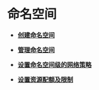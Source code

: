 # 命名空间<a name="cce_01_0030"></a>

-   **[创建命名空间](创建命名空间-140.md)**  

-   **[管理命名空间](管理命名空间-141.md)**  

-   **[设置命名空间级的网络策略](设置命名空间级的网络策略.md)**  

-   **[设置资源配额及限制](设置资源配额及限制-142.md)**  


